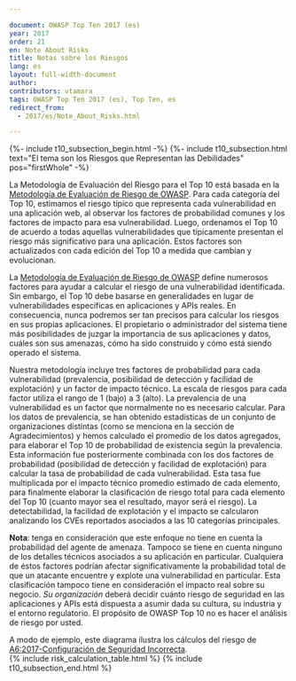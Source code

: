 ```yaml
---

document: OWASP Top Ten 2017 (es)
year: 2017
order: 21
en: Note About Risks
title: Notas sobre los Riesgos
lang: es
layout: full-width-document
author:
contributors: vtamara
tags: OWASP Top Ten 2017 (es), Top Ten, es
redirect_from:
  - 2017/es/Note_About_Risks.html

---
```


{%- include t10_subsection_begin.html -%}
{%- include t10_subsection.html text="El tema son los Riesgos que Representan las Debilidades" pos="firstWhole" -%}

La Metodología de Evaluación del Riesgo para el Top 10 está basada en la
[Metodología de Evaluación de Riesgo de OWASP](/www-community/OWASP_Risk_Rating_Methodology). 
Para cada categoría del Top 10, estimamos el riesgo típico que representa
cada vulnerabilidad en una aplicación web, al observar los factores de 
probabilidad comunes y los factores de impacto para esa vulnerabilidad.
Luego, ordenamos el Top 10 de acuerdo a todas aquellas vulnerabilidades que
típicamente presentan el riesgo más significativo para una aplicación. 
Estos factores son actualizados con cada edición del Top 10 a medida que 
cambian y evolucionan.<br>

La [Metodología de Evaluación de Riesgo de OWASP](/www-community/OWASP_Risk_Rating_Methodology) 
define numerosos factores para
ayudar a calcular el riesgo de una vulnerabilidad identificada. Sin embargo, 
el Top 10 debe basarse en generalidades en lugar de vulnerabilidades
específicas en aplicaciones y APIs reales. En consecuencia, nunca podremos ser
tan precisos para calcular los riesgos en sus propias aplicaciones. 
El propietario o administrador del sistema tiene más posibilidades de
juzgar la importancia de sus aplicaciones y datos, cuáles son sus amenazas, 
cómo ha sido construido y cómo está siendo operado el sistema.<br>

Nuestra metodología incluye tres factores de probabilidad para cada
vulnerabilidad (prevalencia, posibilidad de detección y facilidad de 
explotación) y un factor de impacto técnico. La escala de riesgos para cada 
factor utiliza el rango de 1 (bajo) a 3 (alto). La prevalencia de una 
vulnerabilidad es un factor que normalmente no es necesario calcular. 
Para los datos de prevalencia, se han obtenido estadísticas de un
conjunto de organizaciones distintas (como se menciona en la sección de 
Agradecimientos) y hemos calculado el promedio de los datos agregados, 
para elaborar el Top 10 de probabilidad de existencia según la prevalencia. 
Esta información fue posteriormente combinada con los dos factores de 
probabilidad (posibilidad de detección y facilidad de explotación) para 
calcular la tasa de probabilidad de cada vulnerabilidad. Esta tasa fue 
multiplicada por el impacto técnico promedio estimado de cada elemento, 
para finalmente elaborar la clasificación de riesgo total para cada elemento 
del Top 10 (cuanto mayor sea el resultado, mayor será el riesgo). La 
detectabilidad, la facilidad de explotación y el impacto se calcularon 
analizando los CVEs reportados asociados a las 10 categorías principales.<br>

**Nota**: tenga en consideración que este enfoque no tiene en cuenta la 
probabilidad del agente de amenaza. Tampoco se tiene en cuenta ninguno de 
los detalles técnicos asociados a su aplicación en particular. 
Cualquiera de éstos factores podrían afectar significativamente la 
probabilidad total de que un atacante encuentre y explote una vulnerabilidad 
en particular. Esta clasificación tampoco tiene en consideración el impacto 
real sobre su negocio. *Su organización* deberá decidir cuánto riesgo de 
seguridad en las aplicaciones y APIs está dispuesta a asumir dada su cultura, 
su industria y el entorno regulatorio. El propósito de OWASP Top 10 no es 
hacer el análisis de riesgo por usted.<br>

A modo de ejemplo, este diagrama ilustra los cálculos del riesgo de 
[A6:2017-Configuración de Seguridad Incorrecta](A6_2017-Configuración_de_Seguridad_incorrecta).
<br>
{% include risk_calculation_table.html %}
{% include t10_subsection_end.html %}
